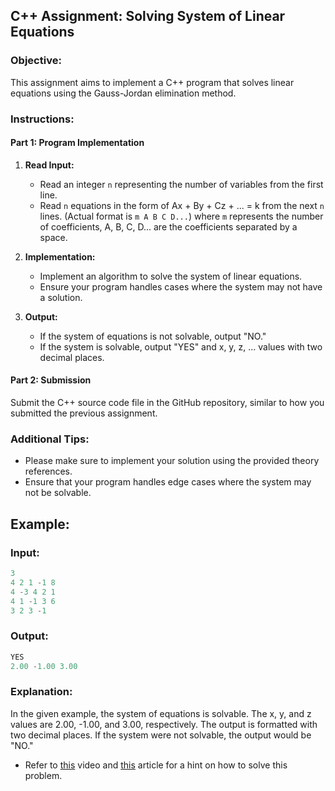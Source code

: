 ## C++ Assignment: Solving System of Linear Equations

### Objective:

This assignment aims to implement a C++ program that solves linear equations using the Gauss-Jordan elimination method.

### Instructions:

#### Part 1: Program Implementation

1. **Read Input:**
   - Read an integer `n` representing the number of variables from the first line.
   - Read `n` equations in the form of Ax + By + Cz + ... = k from the next `n` lines. (Actual format is `m A B C D...`) where `m` represents the number of coefficients, A, B, C, D... are the coefficients separated by a space.

2. **Implementation:**
   - Implement an algorithm to solve the system of linear equations.
   - Ensure your program handles cases where the system may not have a solution.

3. **Output:**
   - If the system of equations is not solvable, output "NO."
   - If the system is solvable, output "YES" and x, y, z, ... values with two decimal places.

#### Part 2: Submission

Submit the C++ source code file in the GitHub repository, similar to how you submitted the previous assignment.

### Additional Tips:

- Please make sure to implement your solution using the provided theory references.
- Ensure that your program handles edge cases where the system may not be solvable.

## Example:

### Input:

```cpp
3
4 2 1 -1 8
4 -3 4 2 1
4 1 -1 3 6
3 2 3 -1
```

### Output:

```cpp
YES
2.00 -1.00 3.00
```

### Explanation:

In the given example, the system of equations is solvable. The x, y, and z values are 2.00, -1.00, and 3.00, respectively. The output is formatted with two decimal places. If the system were not solvable, the output would be "NO."

- Refer to [this](https://www.youtube.com/watch?v=eDb6iugi6Uk) video and [this](https://mathhints.com/advanced-algebra/solving-systems-using-reduced-row-echelon-form/) article for a hint on how to solve this problem.
